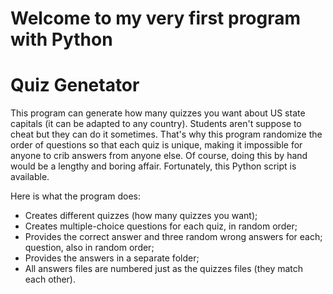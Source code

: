 # Welcome to my very first program with Python

# Quiz Genetator
This program can generate how many quizzes you want about US state capitals (it can be adapted to any country).
Students aren't suppose to cheat but they can do it sometimes.
That's why this program randomize the order of questions so that each quiz is unique, making it impossible for anyone
to crib answers from anyone else.
Of course, doing this by hand would be a lengthy and boring affair. Fortunately, this Python script is available.

Here is what the program does:
* Creates different quizzes (how many quizzes you want);
* Creates multiple-choice questions for each quiz, in random order;
* Provides the correct answer and three random wrong answers for each;
question, also in random order;
* Provides the answers in a separate folder;
* All answers files are numbered just as the quizzes files (they match each other).
